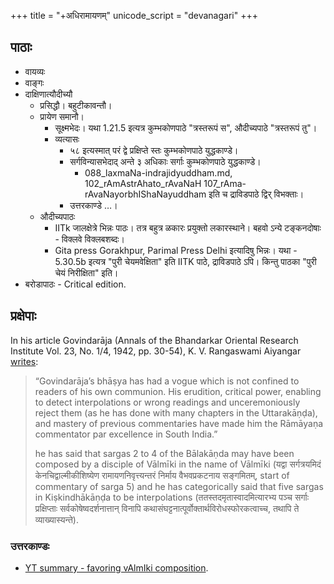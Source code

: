 +++
title = "+अधिरामायणम्"
unicode_script = "devanagari"
+++

## पाठाः
- वायव्यः
- वाङ्गः
- दाक्षिणात्यौदीच्यौ
  - प्रसिद्धौ। बहुटीकावन्तौ।
  - प्रायेण समानौ।
    - सूक्ष्मभेदः। यथा 1.21.5 इत्यत्र कुम्भकोणपाठे "त्रस्तरूपं स", औदीच्यपाठे "त्रस्तरूपं तु"।
    - व्यत्यासः
      - ५८ इत्यस्मात् परं द्वे प्रक्षिप्ते स्तः कुम्भकोणपाठे युद्धकाण्डे।
      - सर्गविन्यासभेदाद् अन्ते ३ अधिकाः सर्गाः कुम्भकोणपाठे युद्धकाण्डे।
        - 088_laxmaNa-indrajidyuddham.md, 102_rAmAstrAhato_rAvaNaH 107_rAma-rAvaNayorbhIShaNayuddham इति च द्राविडपाठे द्विर् विभक्ताः।
      - उत्तरकाण्डे …।
  - औदीच्यपाठः
    - IITk जालक्षेत्रे भिन्नः पाठः। तत्र बहुत्र ळकारः प्रयुक्तो लकारस्थाने। बहवो ऽन्ये टङ्कनदोषाः - विक्लवे विक्लबशब्दः।
    - Gita press Gorakhpur, Parimal Press Delhi इत्यादिषु भिन्नः। यथा - 5.30.5b इत्यत्र "पुरी चेयमवेक्षिता" इति IITK पाठे, द्राविडपाठे ऽपि। किन्तु पाठका "पुरी चेयं निरीक्षिता" इति।
- बरोडापाठः - Critical edition.


## प्रक्षेपाः
In his article Govindarāja (Annals of the Bhandarkar Oriental Research Institute Vol. 23, No. 1/4, 1942, pp. 30-54), K. V. Rangaswami Aiyangar [writes](https://archive.org/details/in.ernet.dli.2015.501526/page/n47/mode/2up):

> “Govindarāja’s bhāṣya has had a vogue which is not confined to readers of his own communion. His erudition, critical power, enabling to detect interpolations or wrong readings and unceremoniously reject them (as he has done with many chapters in the Uttarakāṇḍa), and mastery of previous commentaries have made him the Rāmāyaṇa commentator par excellence in South India.”
>
> he has said that sargas 2 to 4 of the Bālakāṇda may have been composed by a disciple of Vālmīki in the name of Vālmīki (यद्वा सर्गत्रयमिदं केनचिद्वाल्मीकीशिष्येण रामायणनिवृत्त्यन्तरं निर्माय वैभवप्रकटनाय सङ्गमितम्, start of commentary of sarga 5) and he has categorically said that five sargas in Kiṣkindhākāṇḍa to be interpolations (ततस्तदमृतास्वादमित्यारभ्य पञ्च सर्गाः प्रक्षिप्ताः सर्वकोषेष्वदर्शनात्तान् विनापि कथासंघट्टनात्पूर्वोक्तार्थविरोधस्फोरकत्वाच्च, तथापि ते व्याख्यास्यन्ते).

### उत्तरकाण्डः
- [YT summary - favoring vAlmIki composition](https://www.youtube.com/watch?v=pREAeOHZQMU).
